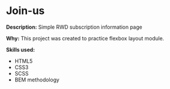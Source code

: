 # Join-us

**Description:**
Simple RWD subscription information page

**Why:**
This project was created to practice flexbox layout module.

**Skills used:**
- HTML5
- CSS3
- SCSS
- BEM methodology

